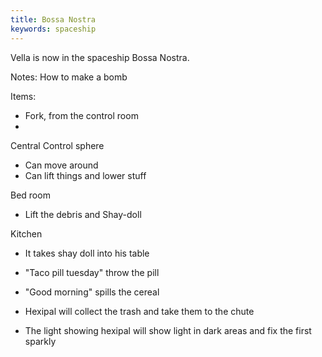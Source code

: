 ```yaml
---
title: Bossa Nostra
keywords: spaceship
---
```


Vella is now in the spaceship Bossa Nostra.

Notes:
How to make a bomb

Items:
 - Fork, from the control room
 - 

Central Control sphere

- Can move around
- Can lift things and lower stuff

Bed room
 - Lift the debris and Shay-doll

Kitchen
 - It takes shay doll into his table

 - "Taco pill tuesday" throw the pill
 - "Good morning" spills the cereal
  - Hexipal will collect the trash and take them to the chute


- The light showing hexipal will show light in dark areas and fix the first sparkly
